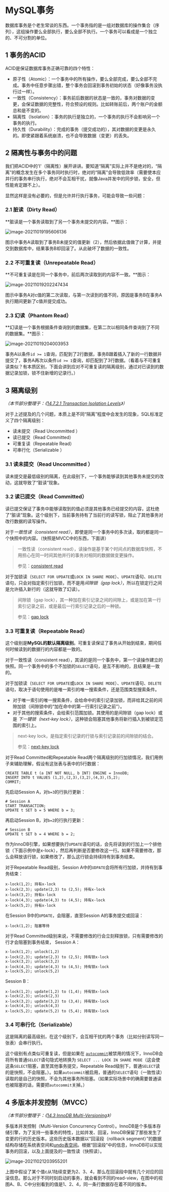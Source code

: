 # MySQL事务

数据库事务是个老生常谈的东西。一个事务指的是一组对数据库的操作集合（序列），这组操作要么全部执行，要么全部不执行。一个事务可以看成是一个独立的、不可分割的单位。

## 1 事务的ACID

ACID是保证数据库事务正确可靠的四个特性：

- 原子性（Atomic）：一个事务中的所有操作，要么全部完成，要么全部不完成。事务中任意步骤出错，整个事务会回滚到事务初始的状态（好像事务没执行过一样）。
- 一致性（Consistency）：事务前后数据的状态是一致的，事务对数据的变更，会保证数据的完整性，符合预设的规则。比如转账前后，两个账户的金额总和是不变的。
- 隔离性（Isolation）：事务的执行是独立的，一个事务的执行不会影响另一个事务的执行。
- 持久性（Durability）：完成的事务（提交成功的），其对数据的变更是永久的。即使紧跟着系统崩溃，也不会导致数据（变更）的丢失。

## 2 隔离性与事务中的问题

我们把ACID中的'I'（隔离性）展开讲讲。要知道“隔离”实际上并不是绝对的，“隔离”的概念发生在多个事务同时执行时，绝对的“隔离”会导致低效率（需要使本应并行的事务串行执行，绝对不会互相干扰，就像Java并发中的同步锁，安全，但性能肯定跟不上）。

显然这样是没有必要的，但是允许并行执行事务，可能会导致一些问题：

### 2.1 脏读（Dirty Read）

**脏读是一个事务读取到了另一个事务未提交的内容。**图示：

![image-20211019195606136](assets/image-20211019195606136.png)

图示中事务A读取到了事务B未提交的值更新（2），然后依据此值做了计算，并提交到数据库中，结果事务B却回滚了。从此破坏了数据的一致性。

### 2.2 不可重复读（Unrepeatable Read）

**不可重复读是在同一个事务中，前后两次读取到的内容不一致。**图示：

![image-20211019202247434](assets/image-20211019202247434.png)

图示中事务A对c值的第二次读取，与第一次读到的值不同，原因是事务B在事务A执行期间更新了c值并提交成功。

### 2.3 幻读（Phantom Read）

**幻读是一个事务根据条件查询到的数据集，在第二次以相同条件查询到了不同的数据集。**图示：

![image-20211019204003953](assets/image-20211019204003953.png)

事务A以条件`id >= 1`查询，匹配到了2行数据，事务B跟着插入了新的一行数据并提交了，事务A再次以条件`id >= 1`查询，却匹配到了3行数据。（看着与不可重复读类似？有本质区别，下面会讲到应对不可重复读的隔离级别，通过对已读到的数据记录加锁，锁不住新增的记录行。）

## 3 隔离级别

*（本节部分整理于：《[14.7.2.1 Transaction Isolation Levels](https://dev.mysql.com/doc/refman/5.7/en/innodb-transaction-isolation-levels.html)》）*

对于上述提及的几个问题，本质上是不同“隔离”程度中会发生的现象，SQL标准定义了四个隔离级别：

- 读未提交（Read Uncommitted ）
- 读已提交（Read Committed）
- 可重复读（Repeatable Read）
- 可串行化（Serializable ）

### 3.1 读未提交（Read Uncommitted ）

读未提交是最低级别的隔离，在此级别下，一个事务能够读到其他事务未提交的改动，这就导致了“脏读”现象。

### 3.2 读已提交（Read Committed）

读已提交保证了事务中能够读取到的值必须是其他事务已经提交的内容，这杜绝了“脏读”现象。这个级别下，当前事务持有了当前行的读写锁，阻止了其他事务对改行数据的读写操作。

对于*一致性读（consistent read）*，即使是同一个事务中的多次读，取的都是同一个快照中的内容。（快照是MVCC中的东西，下面讲）

> 一致性读（consistent read），读操作是基于某个时间点的数据库快照，不用担心在同一时间其他并行的事务对相同的数据做变更操作。
>
> 参见：[consistent read](https://dev.mysql.com/doc/refman/5.7/en/glossary.html#glos_consistent_read)

对于加锁读（`SELECT FOR UPDATE`或`LOCK IN SHARE MODE`）、`UPDATE`语句、`DELETE`语句，只会对指定索引行加锁，而不是用*间隙锁（gap lock）*，所以在锁定行之间是允许插入新行的（这就导致了幻读）。

> 间隙锁（gap lock），其一种加在索引记录之间的间隙上，或是加在第一行索引记录之前，或是最后一行索引记录之后的一种锁。
>
> 参见：[gap lock](https://dev.mysql.com/doc/refman/5.7/en/glossary.html#glos_gap_lock)

### 3.3 可重复读（Repeatable Read）

这个级别是**MySQL的默认隔离级别**。可重复读保证了事务从开始到结束，期间任何时候读到的数据行的内容都是一致的。

对于一致性读（consistent read），其读的是同一个事务中，第一个读操作建立的快照。同一个事务中的多个不加锁的`SELECT`语句，是互不影响的，且结果是一致的。

对于加锁读（`SELECT FOR UPDATE`或`LOCK IN SHARE MODE`）、`UPDATE`语句、`DELETE`语句，取决于语句使用的是唯一索引的唯一搜索条件，还是范围类型搜索条件。

- 对于唯一索引的唯一搜索条件，会给命中的索引记录加锁，而非给其之前的间隙加锁（间隙锁中的“加在命中的第一行索引记录之前”）。
- 对于其他的搜索条件，会给索引范围加锁。其使用的是间隙锁（gap lock）或是 *下一键锁（next-key lock）*，这种锁会阻塞其他事务将新行插入到被锁定范围的索引上。

> next-key lock，是指定索引记录的行锁与索引记录前的间隙锁的结合。
>
> 参见：[next-key lock](https://dev.mysql.com/doc/refman/5.7/en/glossary.html#glos_next_key_lock)

对于Read Committed和Repeatable Read两个隔离级别的行加锁情况，我们用例子来辅助理解，假设有这张表与表中的5行数据：

```mysql
CREATE TABLE t (a INT NOT NULL, b INT) ENGINE = InnoDB;
INSERT INTO t VALUES (1,2),(2,3),(3,2),(4,3),(5,2);
COMMIT;
```

先启动Session A，对`b=3`的行执行更新：

```mysql
# Session A
START TRANSACTION;
UPDATE t SET b = 5 WHERE b = 3;
```

再启动Session B，对`b=2`的行执行更新：

```mysql
# Session B
UPDATE t SET b = 4 WHERE b = 2;
```

作为InnoDB引擎，如果想要执行`UPDATE`语句的话，会先将读到的行加上一个排他锁（下面示例中是x-lock），然后再判断是否要修改这一行。如果不需要修改，那么会释放该行锁，如果修改了，那么这行锁会持续持有到事务结束。

对于Repeatable Read级别，Session A中的`UDPATE`会将所有行加锁，并持有到事务结束：

```
x-lock(1,2); 持有x-lock
x-lock(2,3); update(2,3) to (2,5); 持有x-lock
x-lock(3,2); 持有x-lock
x-lock(4,3); update(4,3) to (4,5); 持有x-lock
x-lock(5,2); 持有x-lock
```

在Session B中的`UPDATE`，会阻塞，直至Session A的事务提交或回滚：

```
x-lock(1,2); 阻塞等待
```

对于Read Committed级别来说，不需要修改的行会立刻释放锁，只有需要修改的行才会阻塞到事务结束， Session A：

```
x-lock(1,2); unlock(1,2)
x-lock(2,3); update(2,3) to (2,5); 持有锁x-lock
x-lock(3,2); unlock(3,2)
x-lock(4,3); update(4,3) to (4,5); 持有锁x-lock
x-lock(5,2); unlock(5,2)
```

Session B：

```
x-lock(1,2); update(1,2) to (1,4); 持有锁x-lock
x-lock(2,3); unlock(2,3)
x-lock(3,2); update(3,2) to (3,4); 持有锁x-lock
x-lock(4,3); unlock(4,3)
x-lock(5,2); update(5,2) to (5,4); 持有锁x-lock
```

### 3.4 可串行化（Serializable）

这是隔离的最高级别，在这个级别下，会互相干扰的两个事务（比如分别读写同一张表）会串行执行。

这个级别有点类似可重复读，但是如果在 [`autocommit`](https://dev.mysql.com/doc/refman/5.7/en/server-system-variables.html#sysvar_autocommit)被禁用的情况下，InnoDB会将所有普通`SELECT`语句隐式地转换为 `SELECT ... LOCK IN SHARE MODE`（这会使这条`SELECT`阻塞，直至其他事务提交，Repeatable Read级别下，普通`SELECT`读的是快照，不会阻塞。）。如果`autocommit`被启用，普通的`SELECT`语句（一致性读）读取的是自己的快照，不会为其他事务所阻塞。（如果实际场景中的确需要普通读也被阻塞的话，需要把`autocommit`关掉。）

## 4 多版本并发控制（MVCC）

*（本节部分整理于：《[14.3 InnoDB Multi-Versioning](https://dev.mysql.com/doc/refman/5.7/en/innodb-multi-versioning.html)》）*

多版本并发控制（Multi-Version Concurrency Control）。InnoDB是个多版本存储引擎，为了支持一些事务的特性，比如并发、回滚，InnoDB保留了那些发生了变更的行的历史版本。这些历史版本数据以“回滚段（rollback segment）”的数据结构存储在系统表空间和[undo表空间](https://dev.mysql.com/doc/refman/5.7/en/innodb-undo-tablespaces.html)。根据“回滚段”中的信息，InnoDB可以实现事务的回滚，以及上面提及的一致性读（快照读）。

![image-20211021203955201](assets/image-20211021203955201.png)

上图中假设了某个值c从1陆续变更为2、3、4，那么在回滚段中就有几个对应的回滚信息。那么对于不同时刻启动的事务，就会看到不同的read-view，在图中的视图A、B、C中分别看到的值是1、2、4，同一条行数据存在着不同的版本。